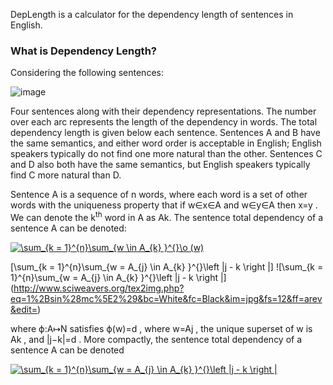 DepLength is a calculator for the dependency length of sentences in English.
### What is Dependency Length?
Considering the following sentences:

![image](https://user-images.githubusercontent.com/55358999/118133805-2857bf80-b3f9-11eb-9785-effb9aad24ba.png)

Four sentences along with their dependency representations. The number over each arc represents the length of the dependency in words. The total dependency length is given below each sentence. Sentences A and B have the same semantics, and either word order is acceptable in English; English speakers typically do not find one more natural than the other. Sentences C and D also both have the same semantics, but English speakers typically find C more natural than D.

Sentence A is a sequence of  n  words, where each word is a set of other words with the uniqueness property that if  w∈x∈A  and  w∈y∈A  then  x=y . We can denote the  k<sup>th</sup>  word in  A as Ak. The sentence total dependency of a sentence  A  can be denoted:


<a href="https://www.codecogs.com/eqnedit.php?latex=\sum_{k&space;=&space;1}^{n}\sum_{w&space;\in&space;A_{k}&space;}^{}\o&space;(w)" target="_blank"><img src="https://latex.codecogs.com/gif.latex?\sum_{k&space;=&space;1}^{n}\sum_{w&space;\in&space;A_{k}&space;}^{}\o&space;(w)" title="\sum_{k = 1}^{n}\sum_{w \in A_{k} }^{}\o (w)" /></a>

\[\sum_{k = 1}^{n}\sum_{w = A_{j} \in A_{k} }^{}\left |j - k \right |\]
![\sum_{k = 1}^{n}\sum_{w = A_{j} \in A_{k} }^{}\left |j - k \right |\](http://www.sciweavers.org/tex2img.php?eq=1%2Bsin%28mc%5E2%29&bc=White&fc=Black&im=jpg&fs=12&ff=arev&edit=)

where  ϕ:A↦N  satisfies  ϕ(w)=d , where  w=Aj , the unique superset of  w  is  Ak , and  |j−k|=d . More compactly, the sentence total dependency of a sentence  A  can be denoted

<a href="https://www.codecogs.com/eqnedit.php?latex=\sum_{k&space;=&space;1}^{n}\sum_{w&space;=&space;A_{j}&space;\in&space;A_{k}&space;}^{}\left&space;|j&space;-&space;k&space;\right&space;|" target="_blank"><img src="https://latex.codecogs.com/gif.latex?\sum_{k&space;=&space;1}^{n}\sum_{w&space;=&space;A_{j}&space;\in&space;A_{k}&space;}^{}\left&space;|j&space;-&space;k&space;\right&space;|" title="\sum_{k = 1}^{n}\sum_{w = A_{j} \in A_{k} }^{}\left |j - k \right |" /></a>
